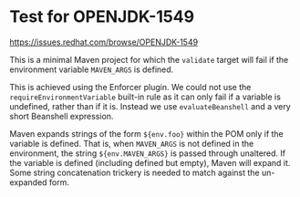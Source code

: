 # Test for OPENJDK-1549

<https://issues.redhat.com/browse/OPENJDK-1549>

This is a minimal Maven project for which the `validate` target will fail
if the environment variable `MAVEN_ARGS` is defined.

This is achieved using the Enforcer plugin. We could not use the
`requireEnvironmentVariable` built-in rule as it can only fail if a variable
is undefined, rather than if it is. Instead we use `evaluateBeanshell` and
a very short Beanshell expression.

Maven expands strings of the form `${env.foo}` within the POM only if the
variable is defined. That is, when `MAVEN_ARGS` is not defined in the
environment, the string `${env.MAVEN_ARGS}` is passed through unaltered.
If the variable is defined (including defined but empty), Maven will expand
it. Some string concatenation trickery is needed to match against the
un-expanded form.
